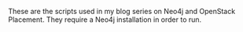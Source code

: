 These are the scripts used in my blog series on Neo4j and OpenStack Placement.
They require a Neo4j installation in order to run.
